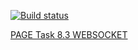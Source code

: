 [![Build status](https://ci.appveyor.com/api/projects/status/epnbw94ivwg32i6i?svg=true)](https://ci.appveyor.com/project/DiRover/ahj-homework-sse-ws-8-2-new)




[PAGE Task 8.3 WEBSOCKET](https://dirover.github.io/ahj-homework-sse-ws-8.2/)
